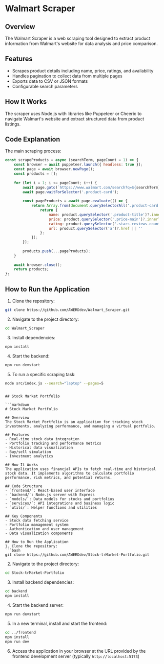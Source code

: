 
# Walmart Scraper

## Overview
The Walmart Scraper is a web scraping tool designed to extract product information from Walmart's website for data analysis and price comparison.

## Features
- Scrapes product details including name, price, ratings, and availability
- Handles pagination to collect data from multiple pages
- Exports data to CSV or JSON formats
- Configurable search parameters

## How It Works
The scraper uses Node.js with libraries like Puppeteer or Cheerio to navigate Walmart's website and extract structured data from product listings.

## Code Explanation
The main scraping process:

```javascript
const scrapeProducts = async (searchTerm, pageCount = 1) => {
    const browser = await puppeteer.launch({ headless: true });
    const page = await browser.newPage();
    const products = [];
    
    for (let i = 1; i <= pageCount; i++) {
        await page.goto(`https://www.walmart.com/search?q=${searchTerm}&page=${i}`);
        await page.waitForSelector('.product-card');
        
        const pageProducts = await page.evaluate(() => {
            return Array.from(document.querySelectorAll('.product-card')).map(product => {
                return {
                    name: product.querySelector('.product-title')?.innerText || '',
                    price: product.querySelector('.price-main')?.innerText || '',
                    rating: product.querySelector('.stars-reviews-count')?.innerText || '',
                    url: product.querySelector('a')?.href || ''
                };
            });
        });
        
        products.push(...pageProducts);
    }
    
    await browser.close();
    return products;
};
```

## How to Run the Application
1. Clone the repository:
```bash
git clone https://github.com/AWERDdev/Walmart_Scraper.git
```

2. Navigate to the project directory:
```bash
cd Walmart_Scraper
```

3. Install dependencies:
```bash
npm install
```

4. Start the backend:
```bash
npm run devstart
```

5. To run a specific scraping task:
```bash
node src/index.js --search="laptop" --pages=5
```
```

## Stock Market Portfolio

```markdown
# Stock Market Portfolio

## Overview
The Stock Market Portfolio is an application for tracking stock investments, analyzing performance, and managing a virtual portfolio.

## Features
- Real-time stock data integration
- Portfolio tracking and performance metrics
- Historical data visualization
- Buy/sell simulation
- Investment analytics

## How It Works
The application uses financial APIs to fetch real-time and historical stock data. It implements algorithms to calculate portfolio performance, risk metrics, and potential returns.

## Code Structure
- `frontend/`: React-based user interface
- `backend/`: Node.js server with Express
- `models/`: Data models for stocks and portfolios
- `services/`: API integrations and business logic
- `utils/`: Helper functions and utilities

## Key Components
- Stock data fetching service
- Portfolio management system
- Authentication and user management
- Data visualization components

## How to Run the Application
1. Clone the repository:
```bash
git clone https://github.com/AWERDdev/Stock-trMarket-Portfolio.git
```

2. Navigate to the project directory:
```bash
cd Stock-trMarket-Portfolio
```

3. Install backend dependencies:
```bash
cd backend
npm install
```

4. Start the backend server:
```bash
npm run devstart
```

5. In a new terminal, install and start the frontend:
```bash
cd ../frontend
npm install
npm run dev
```

6. Access the application in your browser at the URL provided by the frontend development server (typically `http://localhost:5173`)
```
